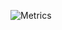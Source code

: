 ![Metrics](https://metrics.lecoq.io/ilyafilimonov?template=classic&config.timezone=Europe%2FMoscow)
